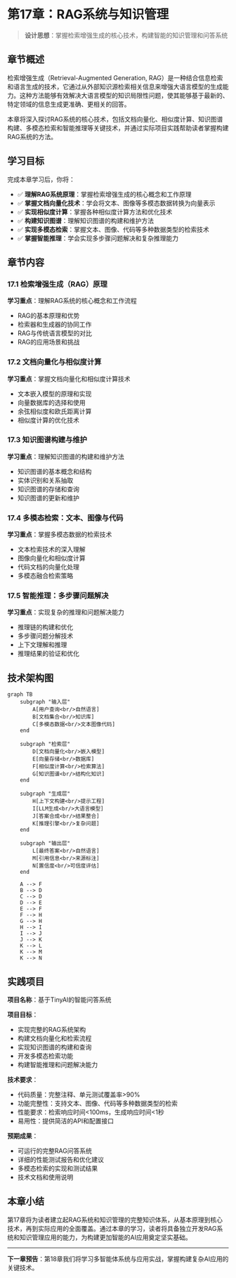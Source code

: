 # 第17章：RAG系统与知识管理

> **设计思想**：掌握检索增强生成的核心技术，构建智能的知识管理和问答系统

## 章节概述

检索增强生成（Retrieval-Augmented Generation, RAG）是一种结合信息检索和语言生成的技术，它通过从外部知识源检索相关信息来增强大语言模型的生成能力。这种方法能够有效解决大语言模型的知识局限性问题，使其能够基于最新的、特定领域的信息生成更准确、更相关的回答。

本章将深入探讨RAG系统的核心技术，包括文档向量化、相似度计算、知识图谱构建、多模态检索和智能推理等关键技术，并通过实际项目实践帮助读者掌握构建RAG系统的方法。

## 学习目标

完成本章学习后，你将：

- ✅ **理解RAG系统原理**：掌握检索增强生成的核心概念和工作原理
- ✅ **掌握文档向量化技术**：学会将文本、图像等多模态数据转换为向量表示
- ✅ **实现相似度计算**：掌握各种相似度计算方法和优化技术
- ✅ **构建知识图谱**：理解知识图谱的构建和维护方法
- ✅ **实现多模态检索**：掌握文本、图像、代码等多种数据类型的检索技术
- ✅ **掌握智能推理**：学会实现多步骤问题解决和复杂推理能力

## 章节内容

### 17.1 检索增强生成（RAG）原理
**学习重点**：理解RAG系统的核心概念和工作流程
- RAG的基本原理和优势
- 检索器和生成器的协同工作
- RAG与传统语言模型的对比
- RAG的应用场景和挑战

### 17.2 文档向量化与相似度计算
**学习重点**：掌握文档向量化和相似度计算技术
- 文本嵌入模型的原理和实现
- 向量数据库的选择和使用
- 余弦相似度和欧氏距离计算
- 相似度计算的优化技术

### 17.3 知识图谱构建与维护
**学习重点**：理解知识图谱的构建和维护方法
- 知识图谱的基本概念和结构
- 实体识别和关系抽取
- 知识图谱的存储和查询
- 知识图谱的更新和维护

### 17.4 多模态检索：文本、图像与代码
**学习重点**：掌握多模态数据的检索技术
- 文本检索技术的深入理解
- 图像向量化和相似度计算
- 代码文档的向量化处理
- 多模态融合检索策略

### 17.5 智能推理：多步骤问题解决
**学习重点**：实现复杂的推理和问题解决能力
- 推理链的构建和优化
- 多步骤问题分解技术
- 上下文理解和推理
- 推理结果的验证和优化

## 技术架构图

```mermaid
graph TB
    subgraph "输入层"
        A[用户查询<br/>自然语言]
        B[文档集合<br/>知识库]
        C[多模态数据<br/>文本图像代码]
    end
    
    subgraph "检索层"
        D[文档向量化<br/>嵌入模型]
        E[向量存储<br/>数据库]
        F[相似度计算<br/>检索算法]
        G[知识图谱<br/>结构化知识]
    end
    
    subgraph "生成层"
        H[上下文构建<br/>提示工程]
        I[LLM生成<br/>大语言模型]
        J[答案合成<br/>结果整合]
        K[推理引擎<br/>复杂问题]
    end
    
    subgraph "输出层"
        L[最终答案<br/>自然语言]
        M[引用信息<br/>来源标注]
        N[置信度<br/>可信度评估]
    end
    
    A --> F
    B --> D
    C --> D
    D --> E
    E --> F
    F --> H
    G --> H
    H --> I
    I --> J
    J --> K
    K --> L
    K --> M
    K --> N
```

## 实践项目

**项目名称**：基于TinyAI的智能问答系统

**项目目标**：
- 实现完整的RAG系统架构
- 构建文档向量化和检索流程
- 实现知识图谱的构建和查询
- 开发多模态检索功能
- 构建智能推理和问题解决能力

**技术要求**：
- 代码质量：完整注释、单元测试覆盖率>90%
- 功能完整性：支持文本、图像、代码等多种数据类型的检索
- 性能要求：检索响应时间<100ms，生成响应时间<1秒
- 易用性：提供简洁的API和配置接口

**预期成果**：
- 可运行的完整RAG问答系统
- 详细的性能测试报告和优化建议
- 多模态检索的实现和测试结果
- 技术文档和使用说明

## 本章小结

第17章将为读者建立起RAG系统和知识管理的完整知识体系，从基本原理到核心技术，再到实际应用的全面覆盖。通过本章的学习，读者将具备独立开发RAG系统和知识管理应用的能力，为构建更加智能的AI应用奠定坚实基础。

---

**下一章预告**：第18章我们将学习多智能体系统与应用实战，掌握构建复杂AI应用的关键技术。